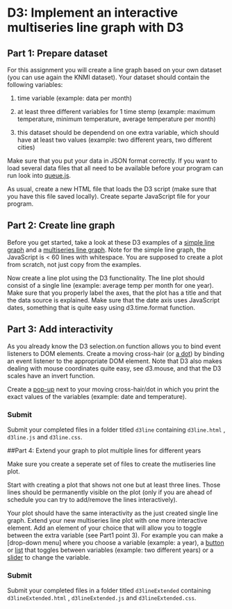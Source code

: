 # D3: Implement an interactive multiseries line graph with D3


## Part 1: Prepare dataset
For this assignment you will create a line graph based on your own dataset (you can use again the KNMI dataset).
Your dataset should contain the following variables:

1. time variable (example: data per month)

2. at least three different variables for 1 time stemp (example: maximum temperature, minimum temperature, average temperature per month)

3. this dataset should be dependend on one extra variable, which should have at least two values (example: two different years, two different cities)

Make sure that you put your data in JSON format correctly.
If you want to load several data files
that all need to be available before your program can run look into 
[queue.js].

As usual, create a new HTML file that loads the D3 script (make sure that you have this file saved locally).
Create separte JavaScript file for your program.


[these D3 examples]: https://github.com/mbostock/d3/wiki/Gallery

[queue.js]: https://github.com/mbostock/queue

## Part 2: Create line graph
Before you get started, take a look at these D3 examples of a [simple line graph] and a [multiseries line graph]. Note for the simple line graph, the
JavaScript is < 60 lines with whitespace. You are supposed to create a plot
from scratch, not just copy from the examples.

[simple line graph]: http://bl.ocks.org/mbostock/3883245

[multiseries line graph]: http://bl.ocks.org/mbostock/3884955

Now create a line plot using the D3 functionality. The line plot should consist of a single line (example: average temp per month for one year).
Make sure that you properly label the axes, that the plot has a title and that the data source is 
explained. Make sure that the date axis uses JavaScript dates, something that is
quite easy using d3.time.format function.

## Part 3: Add interactivity

As you already know the D3 selection.on function allows you to bind event listeners to DOM elements. 
Create a moving cross-hair (or [a dot]) by binding an event listener to the appropriate DOM element. 
Note that D3 also makes dealing with mouse coordinates quite easy, see d3.mouse, and that the D3 scales
have an invert function. 

[a dot]: http://fundvis-ywng.rhcloud.com/JPMProvident.html

Create a [pop-up] next to your moving cross-hair/dot in which you print the exact values of the variables (example: date and temperature). 

[pop-up]: http://tylernwolf.com/#/portfolio/corrdisp

### Submit 
Submit your completed files in a folder titled `d3line` containing `d3line.html` , `d3line.js` and
`d3line.css`.


##Part 4: Extend your graph to plot multiple lines for different years

Make sure you create a seperate set of files to create the mutliseries line plot.

Start with creating a plot that shows not one but at least three lines. Those lines should be permanently visible on the plot (only if you are ahead of schedule you can try to add/remove the lines interactively).

Your plot should have the same interactivity as the just created single line graph.
Extend your new multiseries line plot with one more interactive element. Add an element of your choice that will allow you to toggle between the extra variable (see Part1 point 3). For example you can make a [drop-down menu] where you choose a variable (example: a year), a [button] or [list] that toggles between variables (example: two different years) or a [slider] to change the variable.

[drop-down]: http://bl.ocks.org/anupsavvy/9513382

[slider]: http://romsson.github.io/dragit/example/nations.html

[list]: http://charts.animateddata.co.uk/whatmakesushappy/

[button]: http://statick.org:3000/


### Submit 
Submit your completed files in a folder titled `d3lineExtended` containing `d3lineExtended.html` , `d3lineExtended.js` and
`d3lineExtended.css`.

[queue.js]: https://github.com/mbostock/queue

